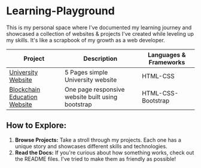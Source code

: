 # Learning-Playground

This is my personal space where I've documented my learning journey and showcased a collection of websites & projects I've created while leveling up my skills. It's like a scrapbook of my growth as a web developer.

| Project | Description | Languages & Frameworks |
|---|---|---|
| [University Website](https://github.com/xCordeva/University-Website) | 5 Pages simple University website | HTML-CSS |
| [Blockchain Education Website](https://github.com/xCordeva/bootstrap-blockchain-education-website) | One page responsive website built using bootstrap | HTML-CSS-Bootstrap |


## How to Explore:

1. **Browse Projects:** Take a stroll through my projects. Each one has a unique story and showcases different skills and technologies.
2. **Read the Docs:** If you're curious about how something works, check out the README files. I've tried to make them as friendly as possible!


